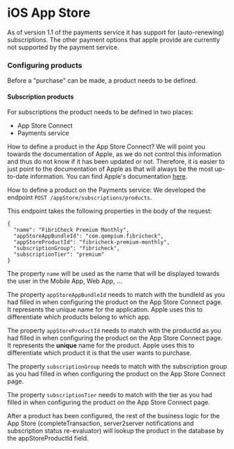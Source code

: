 # iOS App Store

As of version 1.1 of the payments service it has support for (auto-renewing) subscriptions. The other payment options that apple provide are currently not supported by the payment service.

### Configuring products <a href="#configuring-products" id="configuring-products"></a>

Before a "purchase" can be made, a product needs to be defined.

#### Subscription products <a href="#subscription-products" id="subscription-products"></a>

For subscriptions the product needs to be defined in two places:

* App Store Connect
* Payments service

How to define a product in the App Store Connect? We will point you towards the documentation of Apple, as we do not control this information and thus do not know if it has been updated or not. Therefore, it is easier to just point to the documentation of Apple as that will always be the most up-to-date information. You can find Apple's documentation [here](https://help.apple.com/app-store-connect/#/dev06f89ce98).

How to define a product on the Payments service: We developed the endpoint `POST /appStore/subscriptions/products`.

This endpoint takes the following properties in the body of the request:

```
{
  "name": "FibriCheck Premium Monthly",
  "appStoreAppBundleId": "com.qompium.fibricheck",
  "appStoreProductId": "fibricheck-premium-monthly",
  "subscriptionGroup": "fibricheck",
  "subscriptionTier": "premium"
}
```

The property `name` will be used as the name that will be displayed towards the user in the Mobile App, Web App, ...

The property `appStoreAppBundleId` needs to match with the bundleId as you had filled in when configuring the product on the App Store Connect page. It represents the unique name for the application. Apple uses this to differentiate which products belong to which app.

The property `appStoreProductId` needs to match with the productId as you had filled in when configuring the product on the App Store Connect page. It represents the **unique** name for the product. Apple uses this to differentiate which product it is that the user wants to purchase.

The property `subscriptionGroup` needs to match with the subscription group as you had filled in when configuring the product on the App Store Connect page.

The property `subscriptionTier` needs to match with the tier as you had filled in when configuring the product on the App Store Connect page.

After a product has been configured, the rest of the business logic for the App Store (completeTransaction, server2server notifications and subscription status re-evaluator) will lookup the product in the database by the appStoreProductId field.
